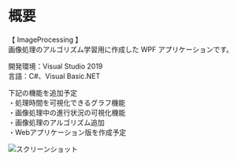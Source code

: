# 概要
【 ImageProcessing 】  
画像処理のアルゴリズム学習用に作成した WPF アプリケーションです。  

開発環境：Visual Studio 2019  
言語：C#、Visual Basic.NET  

下記の機能を追加予定  
 ・処理時間を可視化できるグラフ機能   
 ・画像処理中の進行状況の可視化機能  
 ・画像処理のアルゴリズム追加  
 ・Webアプリケーション版を作成予定

![スクリーンショット](https://github.com/toshinomi/WPF_Sample/blob/master/ImageProcessing.png)
